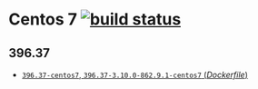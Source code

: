 # Centos 7 [![build status](https://gitlab.com/nvidia/driver/badges/centos7/build.svg)](https://gitlab.com/nvidia/driver/commits/centos7)

## 396.37
- [`396.37-centos7`, `396.37-3.10.0-862.9.1-centos7` (*Dockerfile*)](https://gitlab.com/nvidia/driver/blob/centos7/Dockerfile)